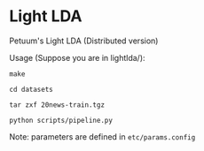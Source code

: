 Light LDA
=========
 Petuum's Light LDA (Distributed version)

 Usage (Suppose you are in lightlda/):

 ```
 make
 ```

 ```
 cd datasets
 ```

 ```
 tar zxf 20news-train.tgz
 ```

 ```
 python scripts/pipeline.py
 ```

Note: parameters are defined in `etc/params.config`
